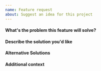 ```yaml
---
name: Feature request
about: Suggest an idea for this project
---
```


#### What's the problem this feature will solve?

<!-- What are you trying to do, that you are unable to achieve with http-server as it currently stands? -->

#### Describe the solution you'd like

<!-- A clear and concise description of what you want to happen. -->

<!-- Provide examples of real-world use cases that this would enable and how it solves the problem described above. -->

#### Alternative Solutions

<!-- Have you tried to workaround the problem using http-server or other tools? Or a different approach to solving this issue? Please elaborate here. -->

#### Additional context

<!-- Add any other context, links, etc. about the feature here. -->
